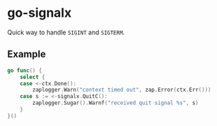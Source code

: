 # go-signalx

Quick way to handle `SIGINT` and `SIGTERM`.

## Example

```go
go func() {
    select {
    case <-ctx.Done():
        zaplogger.Warn("context timed out", zap.Error(ctx.Err()))
    case s := <-signalx.QuitC():
        zaplogger.Sugar().Warnf("received quit signal %s", s)
    }
}()
```
